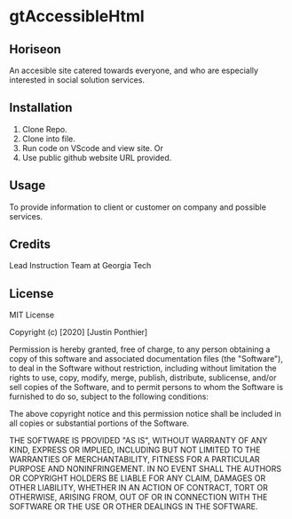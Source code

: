 # gtAccessibleHtml

## Horiseon

An accesible site catered towards everyone, and who are especially interested in social solution services.


## Installation

1. Clone Repo.
2. Clone into file.
3. Run code on VScode and view site.
Or
1. Use public github website URL provided.

## Usage

To provide information to client or customer on company and possible services.

## Credits

Lead Instruction Team at Georgia Tech

## License

MIT License

Copyright (c) [2020] [Justin Ponthier]

Permission is hereby granted, free of charge, to any person obtaining a copy
of this software and associated documentation files (the "Software"), to deal
in the Software without restriction, including without limitation the rights
to use, copy, modify, merge, publish, distribute, sublicense, and/or sell
copies of the Software, and to permit persons to whom the Software is
furnished to do so, subject to the following conditions:

The above copyright notice and this permission notice shall be included in all
copies or substantial portions of the Software.

THE SOFTWARE IS PROVIDED "AS IS", WITHOUT WARRANTY OF ANY KIND, EXPRESS OR
IMPLIED, INCLUDING BUT NOT LIMITED TO THE WARRANTIES OF MERCHANTABILITY,
FITNESS FOR A PARTICULAR PURPOSE AND NONINFRINGEMENT. IN NO EVENT SHALL THE
AUTHORS OR COPYRIGHT HOLDERS BE LIABLE FOR ANY CLAIM, DAMAGES OR OTHER
LIABILITY, WHETHER IN AN ACTION OF CONTRACT, TORT OR OTHERWISE, ARISING FROM,
OUT OF OR IN CONNECTION WITH THE SOFTWARE OR THE USE OR OTHER DEALINGS IN THE
SOFTWARE.


